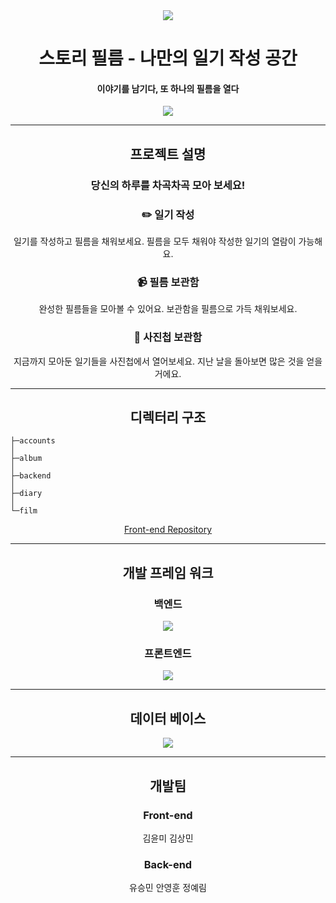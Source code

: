<div align="center">
<img src="https://capsule-render.vercel.app/api?type=waving&color=auto&height=200&section=header&text=📷&fontSize=90" />

# 스토리 필름 - 나만의 일기 작성 공간
#### 이야기를 남기다, 또 하나의 필름을 열다

<img src="https://postfiles.pstatic.net/MjAyMjA4MTdfMTQ4/MDAxNjYwNzE1NTU2Mzgz.4w9MjULV3dfGhM0KvEeVqyHa_csXpb1p8uiqb8Mo06Ag.FbxL2IsnG59wu37UBEBdJGy1rR1n0zvYrzHMG2pZSjsg.PNG.coin6442/image.png?type=w773"/>

***
## 프로젝트 설명
### 당신의 하루를 차곡차곡 모아 보세요!
 ### ✏️ 일기 작성
 일기를 작성하고 필름을 채워보세요.
 필름을 모두 채워야 작성한 일기의 열람이 가능해요.
 ### 📹 필름 보관함
 완성한 필름들을 모아볼 수 있어요.
 보관함을 필름으로 가득 채워보세요.
 ### 📒 사진첩 보관함
 지금까지 모아둔 일기들을
 사진첩에서 열어보세요.
 지난 날을 돌아보면 많은 것을 얻을 거에요.
***
## 디렉터리 구조
</div>

```
├─accounts
│  
├─album
│  
├─backend
│  
├─diary
│  
└─film
```
<div align="center">
 
<a href="https://github.com/Likelion-SSU-10th-Team/Frontend-JS" >Front-end Repository</a>


 
***
## 개발 프레임 워크
### 백엔드
<img src="https://img.shields.io/badge/Django-092E20?style=flat-square&logo=django&logoColor=white"/>

### 프론트엔드
<img src="https://img.shields.io/badge/React-61DAFB?style=flat-square&logo=react&logoColor=white"/>
 
***
## 데이터 베이스
<img src="https://img.shields.io/badge/MariaDB-1F305F?style=flat-square&logo=MariaDB&logoColor=white"/>
 
***
## 개발팀
### Front-end
김윤미
김상민 
### Back-end
유승민 
안영훈 
정예림 
</div>
